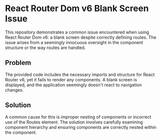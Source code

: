 # React Router Dom v6 Blank Screen Issue

This repository demonstrates a common issue encountered when using React Router Dom v6: a blank screen despite correctly defining routes.  The issue arises from a seemingly innocuous oversight in the component structure or the way routes are handled.

## Problem

The provided code includes the necessary imports and structure for React Router v6, yet it fails to render any components. A blank screen is displayed, and the application seemingly doesn't react to navigation changes.

## Solution

A common cause for this is improper nesting of components or incorrect use of the Routes element. The solution involves carefully examining component hierarchy and ensuring components are correctly nested within the <Routes> component. 